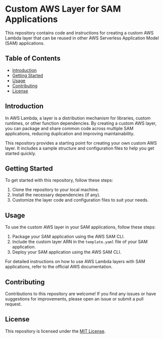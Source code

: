 # Custom AWS Layer for SAM Applications

This repository contains code and instructions for creating a custom AWS Lambda layer that can be reused in other AWS Serverless Application Model (SAM) applications.

## Table of Contents

- [Introduction](#introduction)
- [Getting Started](#getting-started)
- [Usage](#usage)
- [Contributing](#contributing)
- [License](#license)

## Introduction

In AWS Lambda, a layer is a distribution mechanism for libraries, custom runtimes, or other function dependencies. By creating a custom AWS layer, you can package and share common code across multiple SAM applications, reducing duplication and improving maintainability.

This repository provides a starting point for creating your own custom AWS layer. It includes a sample structure and configuration files to help you get started quickly.

## Getting Started

To get started with this repository, follow these steps:

1. Clone the repository to your local machine.
2. Install the necessary dependencies (if any).
3. Customize the layer code and configuration files to suit your needs.

## Usage

To use the custom AWS layer in your SAM applications, follow these steps:

1. Package your SAM application using the AWS SAM CLI.
2. Include the custom layer ARN in the `template.yaml` file of your SAM application.
3. Deploy your SAM application using the AWS SAM CLI.

For detailed instructions on how to use AWS Lambda layers with SAM applications, refer to the official AWS documentation.

## Contributing

Contributions to this repository are welcome! If you find any issues or have suggestions for improvements, please open an issue or submit a pull request.

## License

This repository is licensed under the [MIT License](LICENSE).
